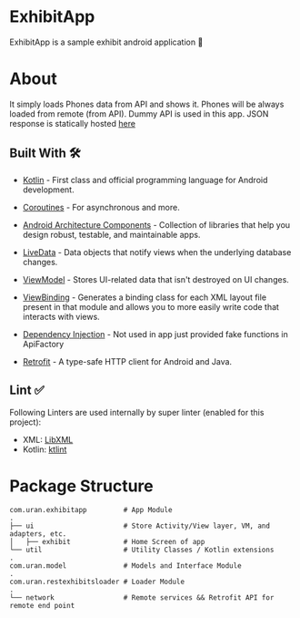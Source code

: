 
# ExhibitApp
ExhibitApp is a sample exhibit android application 📱 
# About
It simply loads Phones data from API and shows it. Phones will be always loaded from remote (from API).
Dummy API is used in this app. JSON response is statically hosted [here](https://my-json-server.typicode.com/Reyst/exhibit_db/list)
## Built With  🛠
-   [Kotlin](https://kotlinlang.org/)  - First class and official programming language for Android development.
-   [Coroutines](https://kotlinlang.org/docs/reference/coroutines-overview.html)  - For asynchronous and more.
- [Android Architecture Components](https://developer.android.com/topic/libraries/architecture) - Collection of libraries that help you design robust, testable, and maintainable apps.

-   [LiveData](https://developer.android.com/topic/libraries/architecture/livedata)  - Data objects that notify views when the underlying database changes.
-   [ViewModel](https://developer.android.com/topic/libraries/architecture/viewmodel)  - Stores UI-related data that isn't destroyed on UI changes.
-   [ViewBinding](https://developer.android.com/topic/libraries/view-binding)  - Generates a binding class for each XML layout file present in that module and allows you to more easily write code that interacts with views.
- [Dependency Injection](https://developer.android.com/training/dependency-injection) -  Not used in app just provided fake functions in ApiFactory
-   [Retrofit](https://square.github.io/retrofit/)  - A type-safe HTTP client for Android and Java.
## Lint  ✅
Following Linters are used internally by super linter (enabled for this project):

-   XML:  [LibXML](http://xmlsoft.org/)
-   Kotlin:  [ktlint](https://github.com/pinterest/ktlint)
# Package Structure

```
com.uran.exhibitapp     	# App Module
.
├── ui                 		# Store Activity/View layer, VM, and adapters, etc.
│   ├── exhibit 	   		# Home Screen of app
└── util               		# Utility Classes / Kotlin extensions
.
com.uran.model         		# Models and Interface Module
.
com.uran.restexhibitsloader # Loader Module
.
└── network                 # Remote services && Retrofit API for remote end point
